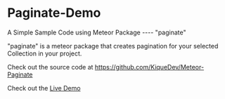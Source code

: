 Paginate-Demo
=============
A Simple Sample Code using Meteor Package ---- "paginate"  

"paginate" is a meteor package that creates pagination for your selected Collection   in your project.   

Check out the source code at https://github.com/KiqueDev/Meteor-Paginate


Check out the <a href="https://paginate.meteor.com/p/1">Live Demo</a>
